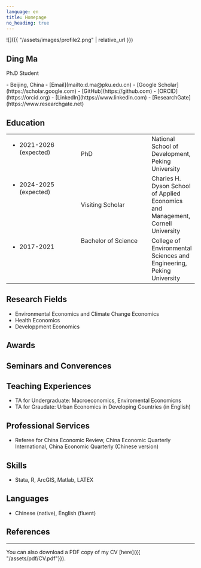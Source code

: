 ```yaml
---
language: en
title: Homepage
no_heading: true
---
```

<div class="row">
<div class="col-md-4" markdown="1">
<div class="site-personal-heading" markdown="1">
![]({{ "/assets/images/profile2.png" | relative_url }})

## Ding Ma

Ph.D Student
</div>
<div class="site-personal-info" markdown="1">
- <span class="icon icon-office"></span> Beijing, China
- <span class="icon icon-mail"></span> [Email](mailto:d.ma@pku.edu.cn)
- <span class="icon icon-google-scholar"></span> [Google Scholar](https://scholar.google.com)
- <span class="icon icon-github"></span> [GitHub](https://github.com)
- <span class="icon icon-orcid"></span> [ORCID](https://orcid.org)
- <span class="icon icon-linkedin"></span> [LinkedIn](https://www.linkedin.com)
- <span class="icon icon-researchgate"></span> [ResearchGate](https://www.researchgate.net)
</div>
</div>
<div class="col-md-8" markdown="1">

## Education

<table class="homepage-table">
  <tbody>
    <tr>
      <td valign="top" width="180"><ul><li>2021-2026 (expected)</li></ul></td>
      <td width="180">PhD</td>
      <td valign="top">National School of Development, Peking University</td>
    </tr>
    <tr>
      <td valign="top" width="180"><ul><li>2024-2025 (expected)</li></ul></td>
      <td width="180">Visiting Scholar</td>
      <td valign="top">Charles H. Dyson School of Applied Economics and Management, Cornell University</td>
    </tr>
    <tr>
      <td valign="top" width="180"><ul><li>2017-2021</li></ul></td>
      <td valign="top">Bachelor of Science</td>
      <td valign="top">College of Environmental Sciences and Engineering, Peking University</td>
    </tr>
  </tbody>
</table>

## Research Fields

- Environmental Economics and Climate Change Economics
- Health Economics
- Developpment Economics

## Awards


## Seminars and Converences


## Teaching Experiences

- TA for Undergraduate: Macroeconomics, Enviromental Economicns
- TA for Graudate: Urban Economics in Developing Countries (in English)

## Professional Services

- Referee for China Economic Review, China Economic Quarterly International, China Economic Quarterly (Chinese version)

## Skills

- Stata, R, ArcGIS, Matlab, LATEX

## Languages

- Chinese (native), English (fluent)

## References



---

You can also download a PDF copy of my CV [here]({{ "/assets/pdf/CV.pdf"}}).

</div>
</div>